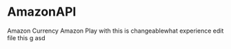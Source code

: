 # AmazonAPI
Amazon Currency
Amazon Play with
this is 
changeablewhat
experience
edit file
this
g
asd
